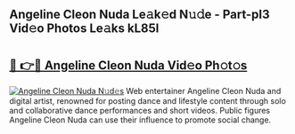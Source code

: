 ## Angeline Cleon Nuda Le𝚊k𝚎d N𝚞𝚍e - Part-pI3 Vid𝚎o Photos Le𝚊ks kL85l

# <h2><a href="http://fbg2hvm.evod.top/?m=Angeline+Cleon+Nuda">🔗 👉🔴 Angeline Cleon Nuda Vid𝚎o Ph𝚘t𝚘s</a></h2>

[![Angeline Cleon Nuda N𝚞d𝚎s](https://i.imgur.com/8V9OHl7.gif)](http://fbg2hvm.evod.top/?m=Angeline+Cleon+Nuda)
Web entertainer Angeline Cleon Nuda and digital artist, renowned for posting dance and lifestyle content through solo and collaborative dance performances and short videos. Public figures Angeline Cleon Nuda can use their influence to promote social change. 
